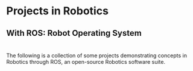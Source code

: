 # Projects in Robotics
## With ROS: Robot Operating System

#

The following is a collection of some projects demonstrating concepts in Robotics through ROS, 
an open-source Robotics software suite.

